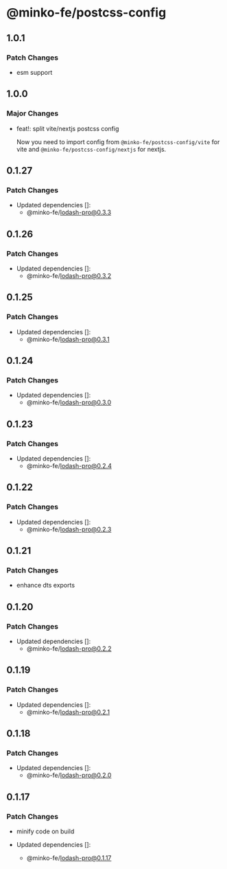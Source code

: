 # @minko-fe/postcss-config

## 1.0.1

### Patch Changes

- esm support

## 1.0.0

### Major Changes

- feat!: split vite/nextjs postcss config

  Now you need to import config from `@minko-fe/postcss-config/vite` for vite and `@minko-fe/postcss-config/nextjs` for nextjs.

## 0.1.27

### Patch Changes

- Updated dependencies []:
  - @minko-fe/lodash-pro@0.3.3

## 0.1.26

### Patch Changes

- Updated dependencies []:
  - @minko-fe/lodash-pro@0.3.2

## 0.1.25

### Patch Changes

- Updated dependencies []:
  - @minko-fe/lodash-pro@0.3.1

## 0.1.24

### Patch Changes

- Updated dependencies []:
  - @minko-fe/lodash-pro@0.3.0

## 0.1.23

### Patch Changes

- Updated dependencies []:
  - @minko-fe/lodash-pro@0.2.4

## 0.1.22

### Patch Changes

- Updated dependencies []:
  - @minko-fe/lodash-pro@0.2.3

## 0.1.21

### Patch Changes

- enhance dts exports

## 0.1.20

### Patch Changes

- Updated dependencies []:
  - @minko-fe/lodash-pro@0.2.2

## 0.1.19

### Patch Changes

- Updated dependencies []:
  - @minko-fe/lodash-pro@0.2.1

## 0.1.18

### Patch Changes

- Updated dependencies []:
  - @minko-fe/lodash-pro@0.2.0

## 0.1.17

### Patch Changes

- minify code on build

- Updated dependencies []:
  - @minko-fe/lodash-pro@0.1.17
